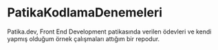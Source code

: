 # PatikaKodlamaDenemeleri
Patika.dev, Front End Development patikasında verilen ödevleri ve kendi yapmış olduğum örnek çalışmaları attığım bir repodur.

